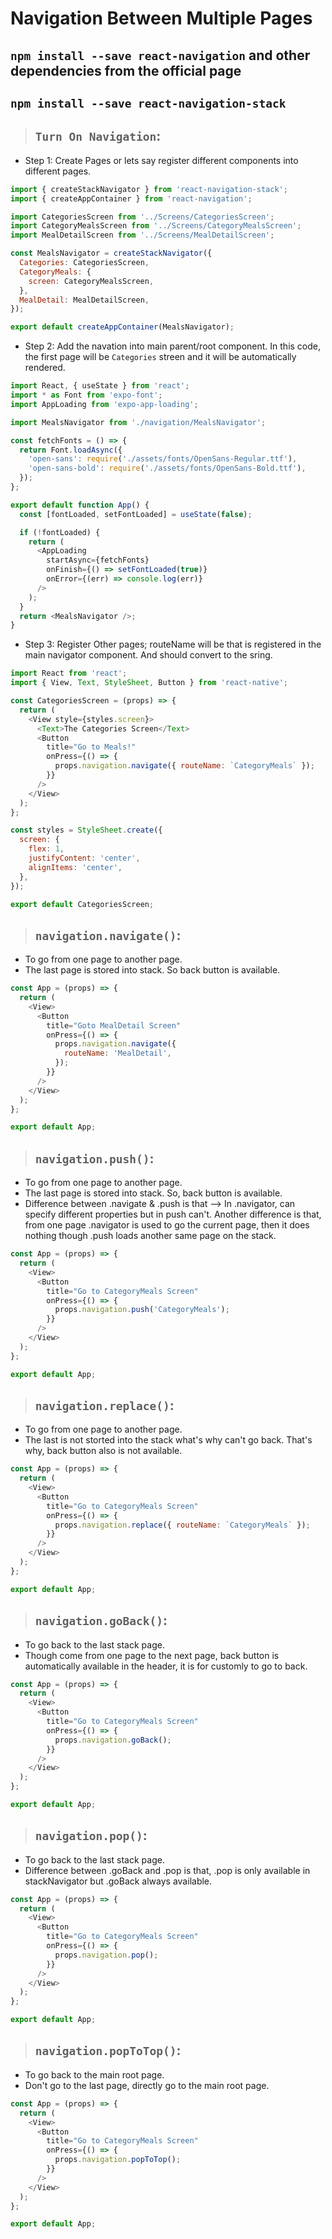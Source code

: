 # Navigation Between Multiple Pages

## `npm install --save react-navigation` and other dependencies from the official page

## `npm install --save react-navigation-stack`

>## `Turn On Navigation`:

- Step 1: Create Pages or lets say register different components into different pages.

```js
import { createStackNavigator } from 'react-navigation-stack';
import { createAppContainer } from 'react-navigation';

import CategoriesScreen from '../Screens/CategoriesScreen';
import CategoryMealsScreen from '../Screens/CategoryMealsScreen';
import MealDetailScreen from '../Screens/MealDetailScreen';

const MealsNavigator = createStackNavigator({
  Categories: CategoriesScreen,
  CategoryMeals: {
    screen: CategoryMealsScreen,
  },
  MealDetail: MealDetailScreen,
});

export default createAppContainer(MealsNavigator);
```

- Step 2: Add the navation into main parent/root component. In this code, the first page will be `Categories` streen and it will be automatically rendered.

```js
import React, { useState } from 'react';
import * as Font from 'expo-font';
import AppLoading from 'expo-app-loading';

import MealsNavigator from './navigation/MealsNavigator';

const fetchFonts = () => {
  return Font.loadAsync({
    'open-sans': require('./assets/fonts/OpenSans-Regular.ttf'),
    'open-sans-bold': require('./assets/fonts/OpenSans-Bold.ttf'),
  });
};

export default function App() {
  const [fontLoaded, setFontLoaded] = useState(false);

  if (!fontLoaded) {
    return (
      <AppLoading
        startAsync={fetchFonts}
        onFinish={() => setFontLoaded(true)}
        onError={(err) => console.log(err)}
      />
    );
  }
  return <MealsNavigator />;
}
```

- Step 3: Register Other pages; routeName will be that is registered in the main navigator component. And should convert to the sring.

```js
import React from 'react';
import { View, Text, StyleSheet, Button } from 'react-native';

const CategoriesScreen = (props) => {
  return (
    <View style={styles.screen}>
      <Text>The Categories Screen</Text>
      <Button
        title="Go to Meals!"
        onPress={() => {
          props.navigation.navigate({ routeName: `CategoryMeals` });
        }}
      />
    </View>
  );
};

const styles = StyleSheet.create({
  screen: {
    flex: 1,
    justifyContent: 'center',
    alignItems: 'center',
  },
});

export default CategoriesScreen;
```

>## **`navigation.navigate()`**:

- To go from one page to another page.
- The last page is stored into stack. So back button is available.

```js
const App = (props) => {
  return (
    <View>
      <Button
        title="Goto MealDetail Screen"
        onPress={() => {
          props.navigation.navigate({
            routeName: 'MealDetail',
          });
        }}
      />
    </View>
  );
};

export default App;
```

>## **`navigation.push()`**:

- To go from one page to another page.
- The last page is stored into stack. So, back button is available.
- Difference between .navigate & .push is that --> In .navigator, can specify different properties but in push can't. Another difference is that, from one page .navigator is used to go the current page, then it does nothing though .push loads another same page on the stack.

```js
const App = (props) => {
  return (
    <View>
      <Button
        title="Go to CategoryMeals Screen"
        onPress={() => {
          props.navigation.push('CategoryMeals');
        }}
      />
    </View>
  );
};

export default App;
```

>## **`navigation.replace()`**:

- To go from one page to another page.
- The last is not storted into the stack what's why can't go back. That's why, back button also is not available.

```js
const App = (props) => {
  return (
    <View>
      <Button
        title="Go to CategoryMeals Screen"
        onPress={() => {
          props.navigation.replace({ routeName: `CategoryMeals` });
        }}
      />
    </View>
  );
};

export default App;
```

>## **`navigation.goBack()`**:

- To go back to the last stack page.
- Though come from one page to the next page, back button is automatically available in the header, it is for customly to go to back.

```js
const App = (props) => {
  return (
    <View>
      <Button
        title="Go to CategoryMeals Screen"
        onPress={() => {
          props.navigation.goBack();
        }}
      />
    </View>
  );
};

export default App;
```

>## **`navigation.pop()`**:

- To go back to the last stack page.
- Difference between .goBack and .pop is that, .pop is only available in stackNavigator but .goBack always available.

```js
const App = (props) => {
  return (
    <View>
      <Button
        title="Go to CategoryMeals Screen"
        onPress={() => {
          props.navigation.pop();
        }}
      />
    </View>
  );
};

export default App;
```

>## **`navigation.popToTop()`**:

- To go back to the main root page.
- Don't go to the last page, directly go to the main root page.

```js
const App = (props) => {
  return (
    <View>
      <Button
        title="Go to CategoryMeals Screen"
        onPress={() => {
          props.navigation.popToTop();
        }}
      />
    </View>
  );
};

export default App;
```
